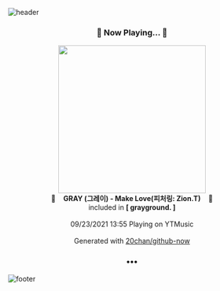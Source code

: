 ![header](https://capsule-render.vercel.app/api?type=wave&height=170&section=header&text=Hi.%20I'm%20SHIFT&fontColor=090707&fontAlignX=45&fontAlignY=65&fontSize=100)

<h3 align="center">🎵 Now Playing... 🎵</h3>
<p align="center">
  <a href="https://music.youtube.com/watch?v=Zkvm8ehjhek">
    <img width="300" src="https://lh3.googleusercontent.com/GKrT3QKI3fpAEi_6bwxm1QOW3E9m9szVNf0G4SvbI88Uzv3ALoopT7DygbwuyCqSKOeP611WJ6aUm3M">
  </a>
  <br>
  🎵&nbsp&nbsp&nbsp <b>GRAY (그레이) - Make Love(피처링: Zion.T)</b> &nbsp&nbsp&nbsp🎵
  <br>
  included in <b>[ grayground. ]</b>
  
  <br />
  <br />
  09/23/2021 13:55 Playing on YTMusic
  <br />
  <br />
  Generated with <a href="https://github.com/20chan/github-now">20chan/github-now</a>
</p>

<h3 align="center">•••</h3>

![footer](https://capsule-render.vercel.app/api?type=wave&height=150&section=footer)

